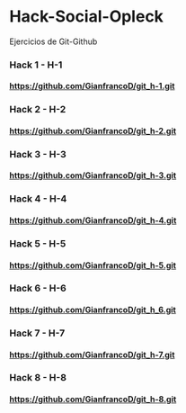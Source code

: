 # Hack-Social-Opleck
Ejercicios de Git-Github

### Hack 1 - H-1
#### https://github.com/GianfrancoD/git_h-1.git

### Hack 2 - H-2
#### https://github.com/GianfrancoD/git_h-2.git

### Hack 3 - H-3
#### https://github.com/GianfrancoD/git_h-3.git

### Hack 4 - H-4
#### https://github.com/GianfrancoD/git_h-4.git

### Hack 5 - H-5
#### https://github.com/GianfrancoD/git_h-5.git

### Hack 6 - H-6
#### https://github.com/GianfrancoD/git_h_6.git

### Hack 7 - H-7
#### https://github.com/GianfrancoD/git_h-7.git

### Hack 8 - H-8
#### https://github.com/GianfrancoD/git_h-8.git
